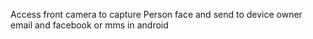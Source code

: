 Access front camera to capture Person face and send to device owner email and facebook or mms in android